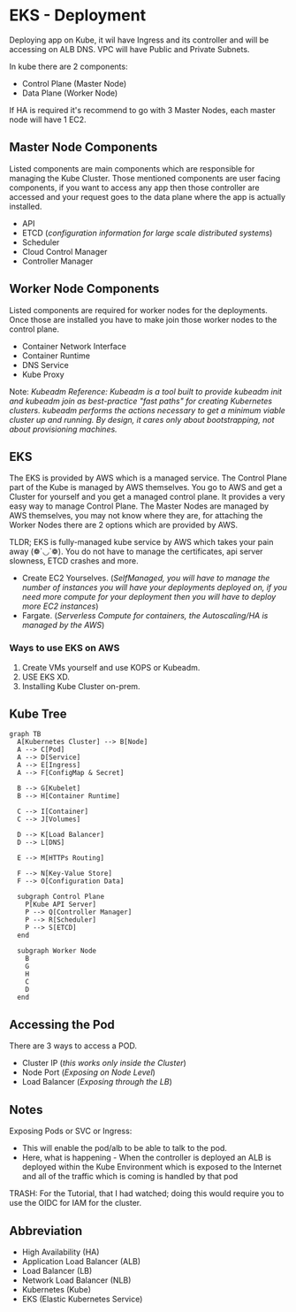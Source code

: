 # EKS - Deployment

Deploying app on Kube, it wil have Ingress and its controller and will be accessing on ALB DNS. VPC will have Public and Private Subnets.

In kube there are 2 components:

- Control Plane (Master Node)
- Data Plane (Worker Node)

If HA is required it's recommend to go with 3 Master Nodes, each master node will have 1 EC2.

## Master Node Components

Listed components are main components which are responsible for managing the Kube Cluster. Those mentioned components are user facing components, if you want to access any app then those controller are accessed and your request goes to the data plane where the app is actually installed.

- API
- ETCD (_configuration information for large scale distributed systems_)
- Scheduler
- Cloud Control Manager
- Controller Manager

## Worker Node Components

Listed components are required for worker nodes for the deployments. Once those are installed you have to make join those worker nodes to the control plane.

- Container Network Interface
- Container Runtime
- DNS Service
- Kube Proxy

Note: _Kubeadm Reference: Kubeadm is a tool built to provide kubeadm init and kubeadm join as best-practice "fast paths" for creating Kubernetes clusters. kubeadm performs the actions necessary to get a minimum viable cluster up and running. By design, it cares only about bootstrapping, not about provisioning machines._

## EKS

The EKS is provided by AWS which is a managed service. The Control Plane part of the Kube is managed by AWS themselves. You go to AWS and get a Cluster for yourself and you get a managed control plane. It provides a very easy way to manage Control Plane.
The Master Nodes are managed by AWS themselves, you may not know where they are, for attaching the Worker Nodes there are 2 options which are provided by AWS.

TLDR; EKS is fully-managed kube service by AWS which takes your pain away (❁´◡`❁). You do not have to manage the certificates, api server slowness, ETCD crashes and more.

- Create EC2 Yourselves. (_SelfManaged, you will have to manage the number of instances you will have your deployments deployed on, if you need more compute for your deployment then you will have to deploy more EC2 instances_)
- Fargate. (_Serverless Compute for containers, the Autoscaling/HA is managed by the AWS_)

### Ways to use EKS on AWS

1. Create VMs yourself and use KOPS or Kubeadm.
2. USE EKS XD.
3. Installing Kube Cluster on-prem.

## Kube Tree

```mermaid
graph TB
  A[Kubernetes Cluster] --> B[Node]
  A --> C[Pod]
  A --> D[Service]
  A --> E[Ingress]
  A --> F[ConfigMap & Secret]

  B --> G[Kubelet]
  B --> H[Container Runtime]

  C --> I[Container]
  C --> J[Volumes]

  D --> K[Load Balancer]
  D --> L[DNS]

  E --> M[HTTPs Routing]

  F --> N[Key-Value Store]
  F --> O[Configuration Data]

  subgraph Control Plane
    P[Kube API Server]
    P --> Q[Controller Manager]
    P --> R[Scheduler]
    P --> S[ETCD]
  end

  subgraph Worker Node
    B
    G
    H
    C
    D
  end
```

## Accessing the Pod

There are 3 ways to access a POD.

- Cluster IP (_this works only inside the Cluster_)
- Node Port (_Exposing on Node Level_)
- Load Balancer (_Exposing through the LB_)

## Notes

Exposing Pods or SVC or Ingress:

- This will enable the pod/alb to be able to talk to the pod.
- Here, what is happening - When the controller is deployed an ALB is deployed within the Kube Environment which is exposed to the Internet and all of the traffic which is coming is handled by that pod 

TRASH:
For the Tutorial, that I had watched; doing this would require you to use the OIDC for IAM for the cluster.

## Abbreviation

- High Availability (HA)
- Application Load Balancer (ALB)
- Load Balancer (LB)
- Network Load Balancer (NLB)
- Kubernetes (Kube)
- EKS (Elastic Kubernetes Service)

